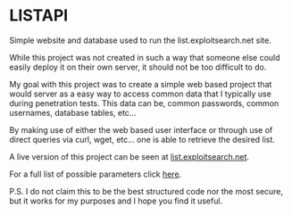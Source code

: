 # LISTAPI
Simple website and database used to run the list.exploitsearch.net site.

While this project was not created in such a way that someone else could easily deploy it on their own server, it should not be too difficult to do.


My goal with this project was to create a simple web based project that would server as a easy way to access common data that I typically use during penetration tests.  This data can be, common passwords, common usernames, database tables, etc...

By making use of either the web based user interface or through use of direct queries via curl, wget, etc... one is able to retrieve the desired list.

A live version of this project can be seen at [list.exploitsearch.net](http://list.exploitsearch.net).

For a full list of possible parameters click [here](http://list.exploitsearch.net/api?help=1).



P.S.   I do not claim this to be the best structured code nor the most secure, but it works for my purposes and I hope you find it useful.
